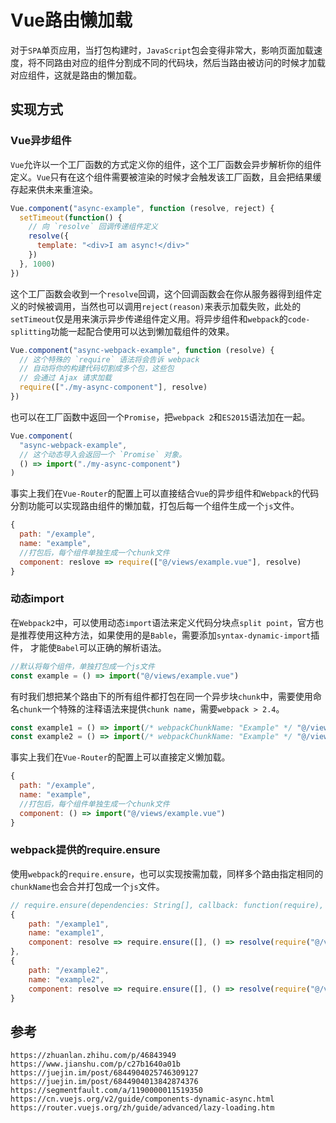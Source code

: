 # Vue路由懒加载
对于`SPA`单页应用，当打包构建时，`JavaScript`包会变得非常大，影响页面加载速度，将不同路由对应的组件分割成不同的代码块，然后当路由被访问的时候才加载对应组件，这就是路由的懒加载。

## 实现方式

### Vue异步组件
`Vue`允许以一个工厂函数的方式定义你的组件，这个工厂函数会异步解析你的组件定义。`Vue`只有在这个组件需要被渲染的时候才会触发该工厂函数，且会把结果缓存起来供未来重渲染。

```javascript
Vue.component("async-example", function (resolve, reject) {
  setTimeout(function() {
    // 向 `resolve` 回调传递组件定义
    resolve({
      template: "<div>I am async!</div>"
    })
  }, 1000)
})
```

这个工厂函数会收到一个`resolve`回调，这个回调函数会在你从服务器得到组件定义的时候被调用，当然也可以调用`reject(reason)`来表示加载失败，此处的`setTimeout`仅是用来演示异步传递组件定义用。将异步组件和`webpack`的`code-splitting`功能一起配合使用可以达到懒加载组件的效果。

```javascript
Vue.component("async-webpack-example", function (resolve) {
  // 这个特殊的 `require` 语法将会告诉 webpack
  // 自动将你的构建代码切割成多个包，这些包
  // 会通过 Ajax 请求加载
  require(["./my-async-component"], resolve)
})
```

也可以在工厂函数中返回一个`Promise`，把`webpack 2`和`ES2015`语法加在一起。

```javascript
Vue.component(
  "async-webpack-example",
  // 这个动态导入会返回一个 `Promise` 对象。
  () => import("./my-async-component")
)
```

事实上我们在`Vue-Router`的配置上可以直接结合`Vue`的异步组件和`Webpack`的代码分割功能可以实现路由组件的懒加载，打包后每一个组件生成一个`js`文件。

```javascript
{
  path: "/example",
  name: "example",
  //打包后，每个组件单独生成一个chunk文件
  component: reslove => require(["@/views/example.vue"], resolve)
}
```

### 动态import
在`Webpack2`中，可以使用动态`import`语法来定义代码分块点`split point`，官方也是推荐使用这种方法，如果使用的是`Bable`，需要添加`syntax-dynamic-import`插件， 才能使`Babel`可以正确的解析语法。

```javascript
//默认将每个组件，单独打包成一个js文件
const example = () => import("@/views/example.vue")
```

有时我们想把某个路由下的所有组件都打包在同一个异步块`chunk`中，需要使用命名`chunk`一个特殊的注释语法来提供`chunk name`，需要`webpack > 2.4`。

```javascript
const example1 = () => import(/* webpackChunkName: "Example" */ "@/views/example1.vue");
const example2 = () => import(/* webpackChunkName: "Example" */ "@/views/example2.vue");
```

事实上我们在`Vue-Router`的配置上可以直接定义懒加载。

```javascript
{
  path: "/example",
  name: "example",
  //打包后，每个组件单独生成一个chunk文件
  component: () => import("@/views/example.vue")
}
```


### webpack提供的require.ensure
使用`webpack`的`require.ensure`，也可以实现按需加载，同样多个路由指定相同的`chunkName`也会合并打包成一个`js`文件。

```javascript
// require.ensure(dependencies: String[], callback: function(require), chunkName: String)
{
    path: "/example1",
    name: "example1",
    component: resolve => require.ensure([], () => resolve(require("@/views/example1.vue")), "Example")
},
{
    path: "/example2",
    name: "example2",
    component: resolve => require.ensure([], () => resolve(require("@/views/example2.vue")), "Example")
}
```







## 参考

```
https://zhuanlan.zhihu.com/p/46843949
https://www.jianshu.com/p/c27b1640a01b
https://juejin.im/post/6844904025746309127
https://juejin.im/post/6844904013842874376
https://segmentfault.com/a/1190000011519350
https://cn.vuejs.org/v2/guide/components-dynamic-async.html
https://router.vuejs.org/zh/guide/advanced/lazy-loading.htm
```
